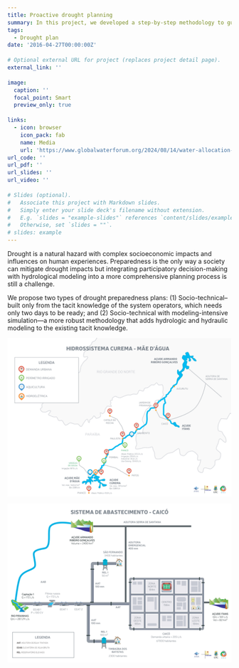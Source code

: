 ```yaml
---
title: Proactive drought planning
summary: In this project, we developed a step-by-step methodology to guide the implementation of a participatory drought preparedness plan, specially designed for hydrosystem and city scales. We highlight strategies to engage local stakeholders in constructing such plans and build trust in the process.
tags:
  - Drought plan
date: '2016-04-27T00:00:00Z'

# Optional external URL for project (replaces project detail page).
external_link: ''

image:
  caption: ''
  focal_point: Smart
  preview_only: true

links:
  - icon: browser
    icon_pack: fab
    name: Media
    url: 'https://www.globalwaterforum.org/2024/08/14/water-allocation-decisions-have-become-increasingly-participatory-in-northeast-brazil-but-powerful-actors-still-dominate-discussions/'
url_code: ''
url_pdf: ''
url_slides: ''
url_video: ''

# Slides (optional).
#   Associate this project with Markdown slides.
#   Simply enter your slide deck's filename without extension.
#   E.g. `slides = "example-slides"` references `content/slides/example-slides.md`.
#   Otherwise, set `slides = ""`.
# slides: example
---
```


Drought is a natural hazard with complex socioeconomic impacts and influences on human experiences. Preparedness is the only way a society can mitigate drought impacts but integrating participatory decision-making with hydrological modeling into a more comprehensive planning process is still a challenge. 

We propose two types of drought preparedness plans: (1) Socio-technical–built only from the tacit knowledge of the system operators, which needs only two days to be ready; and (2) Socio-technical with modeling-intensive simulation—a more robust methodology that adds hydrologic and hydraulic modeling to the existing tacit knowledge. 

![Image alt](Hidrossistema-Curemas_MaeDagua.jpg)

![Image alt](Sistema_de_abastecimento-Caico.jpg)